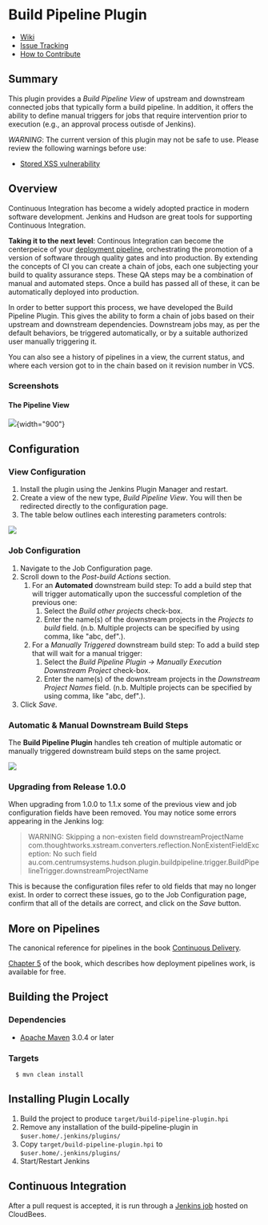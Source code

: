 # Build Pipeline Plugin

* [Wiki][wiki]
* [Issue Tracking][issues]
* [How to Contribute][contributing]

## Summary

This plugin provides a *Build Pipeline View* of upstream and downstream connected jobs that typically
form a build pipeline.  In addition, it offers the ability to define manual triggers for jobs that
require intervention prior to execution (e.g., an approval process outisde of Jenkins).

*WARNING*: The current version of this plugin may not be safe to use.  Please review the following
warnings before use:

- [Stored XSS vulnerability](https://jenkins.io/security/advisory/2019-08-07/#SECURITY-879)

## Overview

Continuous Integration has become a widely adopted practice in modern software development.  Jenkins
and Hudson are great tools for supporting Continuous Integration.

**Taking it to the next level**: Continous Integration can become the centerpeice of your
[deployment pipeline](http://www.informit.com/articles/article.aspx?p=1621865), orchestrating the promotion
of a version of software through quality gates and into production.  By extending the concepts of CI
you can create a chain of jobs, each one subjecting your build to quality assurance steps.  These
QA steps may be a combination of manual and automated steps.  Once a build has passed all of these,
it can be automatically deployed into production.

In order to better support this process, we have developed the Build Pipeline Plugin.  This gives
the ability to form a chain of jobs based on their upstream and downstream dependencies.  Downstream
jobs may, as per the default behaviors, be triggered automatically, or by a suitable authorized user
manually triggering it.

You can also see a history of pipelines in a view, the current status, and where each version got to
in the chain based on it revision number in VCS.

### Screenshots

#### The Pipeline View

![](https://wiki.jenkins.io/download/attachments/54723106/bpp1.png?version=2&modificationDate=1340695983000&api=v2){width="900"}

## Configuration

### View Configuration

1. Install the plugin using the Jenkins Plugin Manager and restart.
2. Create a view of the new type, *Build Pipeline View*.  You will then be redirected directly to the
configuration page.
3. The table below outlines each interesting parameters controls:

![](https://wiki.jenkins.io/download/attachments/54723106/config.png?version=1&modificationDate=1340758239000&api=v2)

### Job Configuration

1. Navigate to the Job Configuration page.
2. Scroll down to the *Post-build Actions* section.
	1. For an **Automated** downstream build step: To add a build step that will trigger automatically upon
	the successful completion of the previous one:
		1. Select the *Build other projects* check-box.
		2. Enter the name(s) of the downstream projects in the *Projects to build* field. (n.b. Multiple
		projects can be specified by using comma, like "abc, def".).
	2. For a *Manually Triggered* downstream build step: To add a build step that will wait for a manual
	trigger:
		1. Select the *Build Pipeline Plugin -\> Manually Execution Downstream Project* check-box.
		2. Enter the name(s) of the downstream projects in the *Downstream Project Names* field.  (n.b.
		Multiple projects can be specified by using comma, like "abc, def".).
3. Click *Save*.

### Automatic & Manual Downstream Build Steps

The **Build Pipeline Plugin** handles teh creation of multiple automatic or manually triggered downstream
build steps on the same project.

![](https://wiki.jenkins.io/download/attachments/54723106/JobConfig.PNG?version=2&modificationDate=1346302165000&api=v2)

### Upgrading from Release 1.0.0

When upgrading from 1.0.0 to 1.1.x some of the previous view and job configuration fields have been
removed.  You may notice some errors appearing in the Jenkins log:

> WARNING: Skipping a non-existen field downstreamProjectName com.thoughtworks.xstream.converters.reflection.NonExistentFieldException:
No such field
au.com.centrumsystems.hudson.plugin.buildpipeline.trigger.BuildPipelineTrigger.downstreamProjectName

This is because the configuration files refer to old fields that may no longer exist.  In order to
correct these issues, go to the Job Configuration page, confirm that all of the details are correct,
and click on the *Save* button.

## More on Pipelines

The canonical reference for pipelines in the book [Continuous Delivery](http://www.amazon.com/gp/product/B003YMNVC0/).

[Chapter 5]([here](http://www.informit.com/articles/article.aspx?p=1621865)) of the book, which
describes how deployment pipelines work, is available for free.

## Building the Project

### Dependencies

* [Apache Maven][maven] 3.0.4 or later

### Targets

```shell
  $ mvn clean install
```

## Installing Plugin Locally

1. Build the project to produce `target/build-pipeline-plugin.hpi`
2. Remove any installation of the build-pipeline-plugin in `$user.home/.jenkins/plugins/`
3. Copy `target/build-pipeline-plugin.hpi` to `$user.home/.jenkins/plugins/`
4. Start/Restart Jenkins

## Continuous Integration

After a pull request is accepted, it is run through a [Jenkins job][job] hosted on CloudBees.

[wiki]: https://wiki.jenkins-ci.org/display/JENKINS/Build+Pipeline+Plugin
[issues]: http://issues.jenkins-ci.org/secure/IssueNavigator.jspa?mode=hide&reset=true&jqlQuery=project+%3D+JENKINS+AND+status+in+%28Open%2C+%22In+Progress%22%2C+Reopened%29+AND+component+%3D+%27build-pipeline-plugin%27
[contributing]: https://wiki.jenkins-ci.org/display/JENKINS/Build+Pipeline+Plugin+-+How+to+Contribute
[maven]: https://maven.apache.org/
[job]: https://jenkins.ci.cloudbees.com/job/plugins/job/build-pipeline-plugin/

